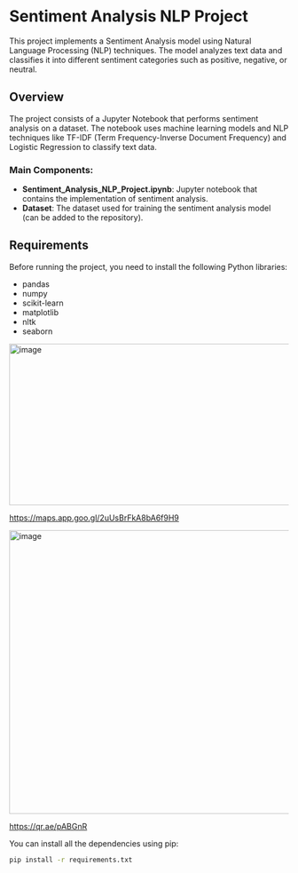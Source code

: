 # Sentiment Analysis NLP Project

This project implements a Sentiment Analysis model using Natural Language Processing (NLP) techniques. The model analyzes text data and classifies it into different sentiment categories such as positive, negative, or neutral.

## Overview

The project consists of a Jupyter Notebook that performs sentiment analysis on a dataset. The notebook uses machine learning models and NLP techniques like TF-IDF (Term Frequency-Inverse Document Frequency) and Logistic Regression to classify text data.

### Main Components:
- **Sentiment_Analysis_NLP_Project.ipynb**: Jupyter notebook that contains the implementation of sentiment analysis.
- **Dataset**: The dataset used for training the sentiment analysis model (can be added to the repository).
  
## Requirements

Before running the project, you need to install the following Python libraries:

- pandas
- numpy
- scikit-learn
- matplotlib
- nltk
- seaborn




<img width="526" height="291" alt="image" src="https://github.com/user-attachments/assets/67850a46-5b16-4df5-9d3e-053beba3f27b" />

https://maps.app.goo.gl/2uUsBrFkA8bA6f9H9

<img width="807" height="511" alt="image" src="https://github.com/user-attachments/assets/8dd4f071-32a5-4ebe-8474-1217665cb213" />


https://qr.ae/pABGnR

You can install all the dependencies using pip:

```bash
pip install -r requirements.txt





